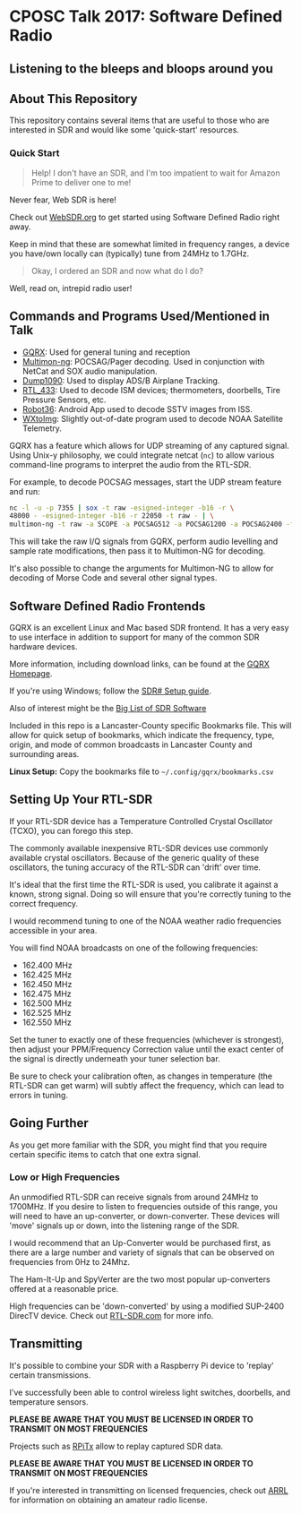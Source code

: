 # CPOSC Talk 2017: Software Defined Radio
## Listening to the bleeps and bloops around you

## About This Repository
This repository contains several items that are useful to those who are
interested in SDR and would like some 'quick-start' resources.

### Quick Start
> Help! I don't have an SDR, and I'm too impatient to wait for Amazon Prime to deliver one to me!

Never fear, Web SDR is here!

Check out [WebSDR.org](http://websdr.org/) to get started using Software Defined Radio right away.

Keep in mind that these are somewhat limited in frequency ranges, a device you have/own locally
can (typically) tune from 24MHz to 1.7GHz.

> Okay, I ordered an SDR and now what do I do?

Well, read on, intrepid radio user!

## Commands and Programs Used/Mentioned in Talk

- [GQRX](http://gqrx.dk/): Used for general tuning and reception
- [Multimon-ng](https://github.com/EliasOenal/multimon-ng/): POCSAG/Pager decoding. Used in conjunction with NetCat and SOX audio manipulation.
- [Dump1090](https://github.com/antirez/dump1090): Used to display ADS/B Airplane Tracking.
- [RTL_433](https://github.com/merbanan/rtl_433): Used to decode ISM devices; thermometers, doorbells, Tire Pressure Sensors, etc.
- [Robot36](https://play.google.com/store/apps/details?id=xdsopl.robot36): Android App used to decode SSTV images from ISS.
- [WXtoImg](http://www.wxtoimg.com/): Slightly out-of-date program used to decode NOAA Satellite Telemetry.

GQRX has a feature which allows for UDP streaming of any captured signal.
Using Unix-y philosophy, we could integrate netcat (`nc`) to allow various command-line programs to interpret the audio from the RTL-SDR.

For example, to decode POCSAG messages, start the UDP stream feature and run:
```bash
nc -l -u -p 7355 | sox -t raw -esigned-integer -b16 -r \
48000 - -esigned-integer -b16 -r 22050 -t raw - | \
multimon-ng -t raw -a SCOPE -a POCSAG512 -a POCSAG1200 -a POCSAG2400 -f alpha -
```

This will take the raw I/Q signals from GQRX, perform audio levelling and sample rate modifications,
then pass it to Multimon-NG for decoding.

It's also possible to change the arguments for Multimon-NG to allow for decoding of Morse Code and several other
signal types.

## Software Defined Radio Frontends
GQRX is an excellent Linux and Mac based SDR frontend.
It has a very easy to use interface in addition to support for many of the common SDR hardware devices.

More information, including download links, can be found at the [GQRX Homepage](http://gqrx.dk/).

If you're using Windows; follow the [SDR# Setup guide](https://www.rtl-sdr.com/rtl-sdr-quick-start-guide/).

Also of interest might be the [Big List of SDR Software](https://www.rtl-sdr.com/big-list-rtl-sdr-supported-software/)

Included in this repo is a Lancaster-County specific Bookmarks file.
This will allow for quick setup of bookmarks, which indicate the frequency, type, origin, and mode of common
broadcasts in Lancaster County and surrounding areas.

**Linux Setup:**
Copy the bookmarks file to `~/.config/gqrx/bookmarks.csv`

## Setting Up Your RTL-SDR
If your RTL-SDR device has a Temperature Controlled Crystal Oscillator (TCXO), you can forego this step.

The commonly available inexpensive RTL-SDR devices use commonly available crystal oscillators.
Because of the generic quality of these oscillators, the tuning accuracy of the RTL-SDR
can 'drift' over time.

It's ideal that the first time the RTL-SDR is used, you calibrate it against a known,
strong signal. Doing so will ensure that you're correctly tuning to the correct frequency.

I would recommend tuning to one of the NOAA weather radio frequencies accessible in your area.

You will find NOAA broadcasts on one of the following frequencies:

- 162.400 MHz
- 162.425 MHz
- 162.450 MHz
- 162.475 MHz
- 162.500 MHz
- 162.525 MHz
- 162.550 MHz

Set the tuner to exactly one of these frequencies (whichever is strongest), then
adjust your PPM/Frequency Correction value until the exact center of the signal
is directly underneath your tuner selection bar.

Be sure to check your calibration often, as changes in temperature (the RTL-SDR can get warm)
will subtly affect the frequency, which can lead to errors in tuning.

## Going Further

As you get more familiar with the SDR, you might find that you require certain specific items to
catch that one extra signal.

### Low or High Frequencies
An unmodified RTL-SDR can receive signals from around 24MHz to 1700MHz.
If you desire to listen to frequencies outside of this range, you will need to have
an up-converter, or down-converter. These devices will 'move' signals up or down, into the
listening range of the SDR.

I would recommend that an Up-Converter would be purchased first, as there are a large number
and variety of signals that can be observed on frequencies from 0Hz to 24Mhz.

The Ham-It-Up and SpyVerter are the two most popular up-converters offered at a reasonable price.

High frequencies can be 'down-converted' by using a modified SUP-2400 DirecTV device.
Check out [RTL-SDR.com](https://www.rtl-sdr.com/modded-sup-2400-downconverters-now-available-at-rxtxdx-com-for-25/) for more info.

## Transmitting

It's possible to combine your SDR with a Raspberry Pi device to 'replay' certain
transmissions.

I've successfully been able to control wireless light switches, doorbells, 
and temperature sensors.

**PLEASE BE AWARE THAT YOU MUST BE LICENSED IN ORDER TO TRANSMIT ON MOST FREQUENCIES**

Projects such as [RPiTx](https://github.com/F5OEO/rpitx) allow to replay captured SDR data.

**PLEASE BE AWARE THAT YOU MUST BE LICENSED IN ORDER TO TRANSMIT ON MOST FREQUENCIES**

If you're interested in transmitting on licensed frequencies, check out 
[ARRL](http://www.arrl.org/) for information on obtaining an amateur radio license.
